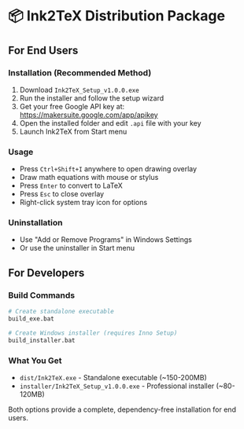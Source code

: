 # 📦 Ink2TeX Distribution Package

## For End Users

### Installation (Recommended Method)
1. Download `Ink2TeX_Setup_v1.0.0.exe`
2. Run the installer and follow the setup wizard
3. Get your free Google API key at: https://makersuite.google.com/app/apikey
4. Open the installed folder and edit `.api` file with your key
5. Launch Ink2TeX from Start menu

### Usage
- Press `Ctrl+Shift+I` anywhere to open drawing overlay
- Draw math equations with mouse or stylus  
- Press `Enter` to convert to LaTeX
- Press `Esc` to close overlay
- Right-click system tray icon for options

### Uninstallation
- Use "Add or Remove Programs" in Windows Settings
- Or use the uninstaller in Start menu

## For Developers

### Build Commands
```bash
# Create standalone executable
build_exe.bat

# Create Windows installer (requires Inno Setup)
build_installer.bat
```

### What You Get
- `dist/Ink2TeX.exe` - Standalone executable (~150-200MB)
- `installer/Ink2TeX_Setup_v1.0.0.exe` - Professional installer (~80-120MB)

Both options provide a complete, dependency-free installation for end users.
